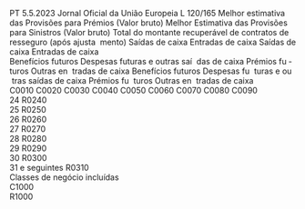 PT  5.5.2023 Jornal Oficial da União Europeia L 120/165
 Melhor estimativa das Provisões para Prémios (Valor 
bruto)  Melhor Estimativa das Provisões para Sinistros (Valor 
bruto)  Total do 
montante 
recuperável 
de contratos 
de resseguro 
(após ajusta ­
mento)  Saídas de caixa  Entradas de caixa  Saídas de caixa  Entradas de caixa  
Benefícios 
futuros  Despesas 
futuras e 
outras saí ­
das de caixa  Prémios fu ­
turos  Outras en ­
tradas de 
caixa  Benefícios 
futuros  Despesas fu ­
turas e ou ­
tras saídas 
de caixa  Prémios fu ­
turos  Outras en ­
tradas de 
caixa  
C0010  C0020  C0030  C0040  C0050  C0060  C0070  C0080  C0090  
24  R0240  
25  R0250  
26  R0260  
27  R0270  
28  R0280  
29  R0290  
30  R0300  
31 e seguintes  R0310  
Classes de 
negócio 
incluídas  
C1000  
R1000